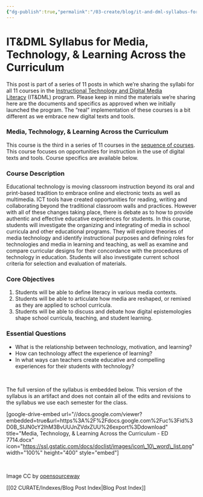 ```yaml
---
{"dg-publish":true,"permalink":"/03-create/blog/it-and-dml-syllabus-for-media-technology-and-learning-across-the-curriculum/","title":"IT&DML Syllabus for Media, Technology, & Learning Across the Curriculum","tags":["itdml"]}
---
```


# IT&DML Syllabus for Media, Technology, & Learning Across the Curriculum

This post is part of a series of 11 posts in which we’re sharing the syllabi for all 11 courses in the [Instructional Technology and Digital Media Literacy](http://www.newhaven.edu/4486/academic-programs/graduate-programs/instructional-technologies/) (IT&DML) program. Please keep in mind the materials we’re sharing here are the documents and specifics as approved when we initially launched the program. The “real” implementation of these courses is a bit different as we embrace new digital texts and tools. 

### Media, Technology, & Learning Across the Curriculum

This course is the third in a series of 11 courses in the [sequence of courses](http://wiobyrne.com/course-sequence-for-the-instructional-technology-digital-media-literacy-program/). This course focuses on opportunities for instruction in the use of digital texts and tools. Course specifics are available below.

### Course Description

Educational technology is moving classroom instruction beyond its oral and print-based tradition to embrace online and electronic texts as well as multimedia. ICT tools have created opportunities for reading, writing and collaborating beyond the traditional classroom walls and practices. However with all of these changes taking place, there is debate as to how to provide authentic and effective educative experiences for students. In this course, students will investigate the organizing and integrating of media in school curricula and other educational programs. They will explore theories of media technology and identify instructional purposes and defining roles for technologies and media in learning and teaching, as well as examine and compare curricular designs for their concordance with the procedures of technology in education. Students will also investigate current school criteria for selection and evaluation of materials.

### Core Objectives

1. Students will be able to define literacy in various media contexts.
2. Students will be able to articulate how media are reshaped, or remixed as they are applied to school curricula.
3. Students will be able to discuss and debate how digital epistemologies shape school curricula, teaching, and student learning.

### Essential Questions

- What is the relationship between technology, motivation, and learning?
- How can technology affect the experience of learning?
- In what ways can teachers create educative and compelling experiences for their students with technology?

 

The full version of the syllabus is embedded below. This version of the syllabus is an artifact and does not contain all of the edits and revisions to the syllabus we use each semester for the class.

\[google-drive-embed url="//docs.google.com/viewer?embedded=true&url=https%3A%2F%2Fdocs.google.com%2Fuc%3Fid%3D0B\_SIJN0cY2IhM3BvUUJnZVdxZUU%26export%3Ddownload" title="Media, Technology, & Learning Across the Curriculum - ED 7714.docx" icon="https://ssl.gstatic.com/docs/doclist/images/icon\_10\_word\_list.png" width="100%" height="400" style="embed"\]

 

Image CC by [opensourceway](https://www.flickr.com/photos/opensourceway/5537457067/in/set-72157626295143856)

[[02 CURATE/Indexes/Blog Post Index\|Blog Post Index]]